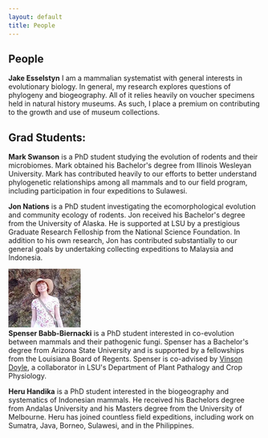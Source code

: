 ```yaml
---
layout: default
title: People
---
```

## People

**Jake Esselstyn**
I am a mammalian systematist with general interests in evolutionary biology. In general, my research explores questions of phylogeny and biogeography. All of it relies heavily on voucher specimens held in natural history museums. As such, I place a premium on contributing to the growth and use of museum collections.

## Grad Students:
**Mark Swanson** is a PhD student studying the evolution of rodents and their microbiomes. Mark obtained his Bachelor's degree from Illinois Wesleyan University. Mark has contributed heavily to our efforts to better understand phylogenetic relationships among all mammals and to our field program, including participation in four expeditions to Sulawesi.  

**Jon Nations** is a PhD student investigating the ecomorphological evolution and community ecology of rodents. Jon received his Bachelor's degree from the University of Alaska. He is supported at LSU by a prestigious Graduate Research Felloship from the National Science Foundation.  In addition to his own research, Jon has contributed substantially to our general goals by undertaking collecting expeditions to Malaysia and Indonesia.

![spenser](spenser.jpg)  
**Spenser Babb-Biernacki** is a PhD student interested in co-evolution between mammals and their pathogenic fungi. Spenser has a Bachelor's degree from Arizona State University and is supported by a fellowships from the Louisiana Board of Regents. Spenser is co-advised by [Vinson Doyle](https://www.lsu.edu/agriculture/plant/about/faculty-staff/doyle.php), a collaborator in LSU's Department of Plant Pathalogy and Crop Physiology.  

**Heru Handika** is a PhD student interested in the biogeography and systematics of Indonesian mammals. He received his Bachelors degree from Andalas University and his Masters degree from the University of Melbourne. Heru has joined countless field expeditions, including work on Sumatra, Java, Borneo, Sulawesi, and in the Philippines.  
